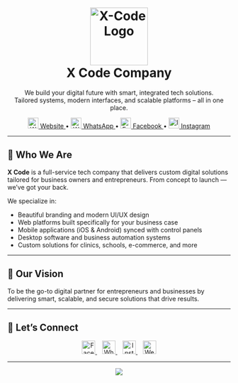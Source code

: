 <h1 align="center">
  <img src="https://avatars.githubusercontent.com/u/222845318?v=4" alt="X-Code Logo" width="130" />
  <br />
  <strong>X Code Company</strong>
</h1>

<p align="center">
  We build your digital future with smart, integrated tech solutions.<br />
  Tailored systems, modern interfaces, and scalable platforms – all in one place.
</p>

<p align="center">
  <a href="https://xcode-dev-company.github.io/xcode-site/" target="_blank">
    <img src="https://cdn.jsdelivr.net/gh/simple-icons/simple-icons/icons/googlechrome.svg" alt="Website" width="24" /> Website
  </a> •
  <a href="https://wa.me/201093943185" target="_blank">
    <img src="https://cdn.jsdelivr.net/gh/simple-icons/simple-icons/icons/whatsapp.svg" alt="WhatsApp" width="24" /> WhatsApp
  </a> •
  <a href="https://www.facebook.com/share/169bwdoHkh/" target="_blank">
    <img src="https://cdn.jsdelivr.net/gh/simple-icons/simple-icons/icons/facebook.svg" alt="Facebook" width="24" /> Facebook
  </a> •
  <a href="https://www.instagram.com/x.code123?igsh=cTI0b2RnMWNtdjM0" target="_blank">
    <img src="https://cdn.jsdelivr.net/gh/simple-icons/simple-icons/icons/instagram.svg" alt="Instagram" width="24" /> Instagram
  </a>
</p>

---

## 🚀 Who We Are

**X Code** is a full-service tech company that delivers custom digital solutions tailored for business owners and entrepreneurs. From concept to launch — we’ve got your back.

We specialize in:
- Beautiful branding and modern UI/UX design  
- Web platforms built specifically for your business case  
- Mobile applications (iOS & Android) synced with control panels  
- Desktop software and business automation systems  
- Custom solutions for clinics, schools, e-commerce, and more

---

## 🎯 Our Vision

To be the go-to digital partner for entrepreneurs and businesses by delivering smart, scalable, and secure solutions that drive results.

---

## 💬 Let’s Connect

<p align="center">
  <a href="https://www.facebook.com/share/169bwdoHkh/" target="_blank">
    <img src="https://cdn.jsdelivr.net/npm/simple-icons@v10/icons/facebook.svg" alt="Facebook" width="30" />
  </a>
  &nbsp;&nbsp;
  <a href="https://wa.me/201093943185" target="_blank">
    <img src="https://cdn.jsdelivr.net/npm/simple-icons@v10/icons/whatsapp.svg" alt="WhatsApp" width="30" />
  </a>
  &nbsp;&nbsp;
  <a href="https://www.instagram.com/x.code123?igsh=cTI0b2RnMWNtdjM0" target="_blank">
    <img src="https://cdn.jsdelivr.net/npm/simple-icons@v10/icons/instagram.svg" alt="Instagram" width="30" />
  </a>
  &nbsp;&nbsp;
  <a href="https://xcode-dev-company.github.io/xcode-site/" target="_blank">
    <img src="https://cdn.jsdelivr.net/npm/simple-icons@v10/icons/googlechrome.svg" alt="Website" width="30" />
  </a>
</p>

---

<p align="center">
  <img src="https://capsule-render.vercel.app/api?type=waving&color=0d9488&height=100&section=footer"/>
</p>
